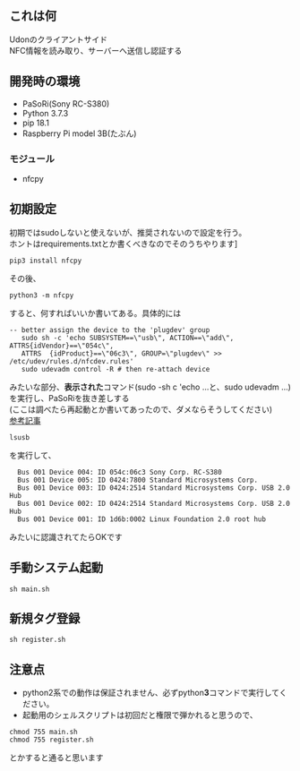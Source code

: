 ## これは何
Udonのクライアントサイド  
NFC情報を読み取り、サーバーへ送信し認証する
## 開発時の環境
- PaSoRi(Sony RC-S380)
- Python 3.7.3
- pip 18.1
- Raspberry Pi model 3B(たぶん)
### モジュール
- nfcpy
## 初期設定
初期ではsudoしないと使えないが、推奨されないので設定を行う。  
ホントはrequirements.txtとか書くべきなのでそのうちやります]
```
pip3 install nfcpy
```
その後、
```
python3 -m nfcpy
```
すると、何すればいいか書いてある。具体的には
```
-- better assign the device to the 'plugdev' group  
   sudo sh -c 'echo SUBSYSTEM==\"usb\", ACTION==\"add\", ATTRS{idVendor}==\"054c\",   
   ATTRS  {idProduct}==\"06c3\", GROUP=\"plugdev\" >> /etc/udev/rules.d/nfcdev.rules'  
   sudo udevadm control -R # then re-attach device  
```
みたいな部分、**表示された**コマンド(sudo -sh c 'echo ...と、sudo udevadm ...)を実行し、PaSoRiを抜き差しする  
(ここは調べたら再起動とか書いてあったので、ダメならそうしてください)  
[参考記事](https://qiita.com/irutack/items/61a783eb9d5c78d5a3f6)

```
lsusb
```
を実行して、
```
  Bus 001 Device 004: ID 054c:06c3 Sony Corp. RC-S380
  Bus 001 Device 005: ID 0424:7800 Standard Microsystems Corp.   
  Bus 001 Device 003: ID 0424:2514 Standard Microsystems Corp. USB 2.0 Hub  
  Bus 001 Device 002: ID 0424:2514 Standard Microsystems Corp. USB 2.0 Hub  
  Bus 001 Device 001: ID 1d6b:0002 Linux Foundation 2.0 root hub  
```
みたいに認識されてたらOKです  

## 手動システム起動
```
sh main.sh
```

## 新規タグ登録
```
sh register.sh
```

## 注意点
- python2系での動作は保証されません、必ずpython**3**コマンドで実行してください。
- 起動用のシェルスクリプトは初回だと権限で弾かれると思うので、
```
chmod 755 main.sh
chmod 755 register.sh
```
とかすると通ると思います
